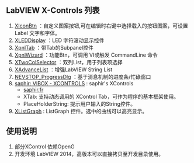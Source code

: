 LabVIEW X-Controls 列表
-----------------

 1. [XIconBtn](https://github.com/nevstop/LabVIEW-UI-XCtl/wiki/XIconBtn)
 ：自定义图案按钮,可在编辑时右键中选择载入的按钮图案，可设置Label 文字和字体。
 2. [XLEDDisplay](https://github.com/nevstop/LabVIEW-UI-XCtl/wiki/XLEDDisplay)
 ：LED 字符滚动显示控件
 3. [XpnlTab](https://github.com/nevstop/LabVIEW-UI-XCtl/wiki/XpnlTab)
 ：带Tab的Subpanel控件
 4. [XpnlWizard](https://github.com/nevstop/LabVIEW-UI-XCtl/wiki/XpnlWizard)
 ：功能Btn，可调用 VI或触发 CommandLine 命令
 5. [XTwoColSelector](https://github.com/nevstop/LabVIEW-UI-XCtl/wiki/XTwoColSelector)
 ：双列List，用于列表项选择
 6. [XAdvanceList](https://github.com/nevstop/LabVIEW-UI-XCtl/wiki/XAdvanceList)
 ：增强LabVIEW String List
 7. [NEVSTOP_ProgressDlg](https://github.com/nevstop/LabVIEW-UI-XCtl/wiki/NEVSTOP_ProgressDlg)
 ：基于消息机制的进度条/忙碌窗口
 8. [saphir: VIBOX - XCONTROLS](https://github.com/nevstop/LabVIEW-UI-XCtl/wiki/saphir:-VIBOX---XCONTROLS )
 : saphir's XControls  
    - [saphir.fr](http://www.saphir.fr/en/produits/vibox---xcontrols-9.html)   
    - XTab: 支持动态调用的 XControl Tab，可作为程序的基本框架使用。   
    - PlaceHolderString: 提示用户输入的String控件。
 9. [XListGraph](https://github.com/nevstop/LabVIEW-UI-XCtl/wiki/XListGraph)
 : ListGraph 控件。选中的曲线可以高亮显示。
 
使用说明
-----------------

1.	部分XControl 依赖OpenG
2.	开发环境 LabVIEW 2014，高版本可以直接拷贝至开发目录使用。
